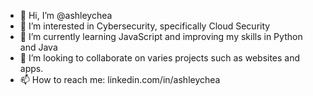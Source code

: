 - 👋 Hi, I’m @ashleychea
- 👀 I’m interested in Cybersecurity, specifically Cloud Security
- 🌱 I’m currently learning JavaScript and improving my skills in Python and Java
- 💞️ I’m looking to collaborate on varies projects such as websites and apps.
- 📫 How to reach me: linkedin.com/in/ashleychea

<!---
ashleychea/ashleychea is a ✨ special ✨ repository because its `README.md` (this file) appears on your GitHub profile.
You can click the Preview link to take a look at your changes.
--->
